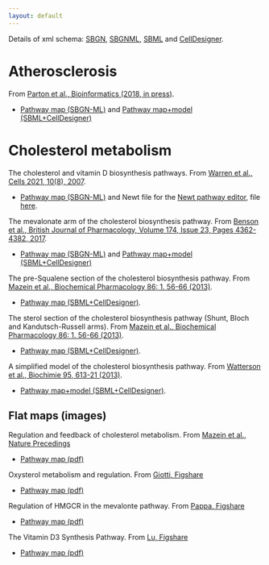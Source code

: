 ```yaml
---
layout: default
---
```


Details of xml schema: [SBGN](http://sbgn.github.io/sbgn/), [SBGNML](https://github.com/sbgn/sbgn/wiki/SBGN_ML), [SBML](http://sbml.org/Main_Page) and [CellDesigner](http://www.celldesigner.org/).

# Atherosclerosis

From [Parton et al., Bioinformatics (2018, in press)](https://doi.org/10.1093/bioinformatics/bty980). 
* [Pathway map (SBGN-ML)](assets/models/S1_Model.sbgn.xml) and [Pathway map+model (SBML+CellDesigner)](assets/models/S2_Model.sbml.xml)

# Cholesterol metabolism

The cholesterol and vitamin D biosynthesis pathways.  From [Warren et al., Cells 2021, 10(8), 2007](https://www.mdpi.com/2073-4409/10/8/2007).
* [Pathway map (SBGN-ML)](assets/models/vitD_chol_v2.sbgn) and Newt file for the [Newt pathway editor](http://web.newteditor.org/), file [here](assets/models/vitD_chol_v2_metabolism.nwt).

The mevalonate arm of the cholesterol biosynthesis pathway.  From [Benson et al., British Journal of Pharmacology, Volume 174, Issue 23, Pages 4362-4382, 2017](https://bpspubs.onlinelibrary.wiley.com/doi/abs/10.1111/bph.14037).   
* [Pathway map (SBGN-ML)](assets/models/bph14037-sup-006-mevalonate_pathway.sbgn) and [Pathway map+model (SBML+CellDesigner)](assets/models/bph14037-sup-007-mevalonate_pathway.sbml)

The pre-Squalene section of the cholesterol biosynthesis pathway.  From [Mazein et al., Biochemical Pharmacology 86: 1. 56-66 (2013)](https://doi.org/10.1016/j.bcp.2013.03.021).  
* [Pathway map (SBML+CellDesigner)](assets/models/BiochemPharma-mmc1.xml).

The sterol section of the cholesterol biosynthesis pathway (Shunt, Bloch and Kandutsch-Russell arms).  From [Mazein et al., Biochemical Pharmacology 86: 1. 56-66 (2013)](https://doi.org/10.1016/j.bcp.2013.03.021).  
* [Pathway map (SBML+CellDesigner)](assets/models/BiochemPharma-mmc2.xml).

A simplified model of the cholesterol biosynthesis pathway.  From [Watterson et al., Biochimie 95, 613-21 (2013)](https://doi.org/10.1016/j.biochi.2012.05.024).  
* [Pathway map+model (SBML+CellDesigner)](assets/models/Biochimie.xml).

## Flat maps (images) 

Regulation and feedback of cholesterol metabolism.  From [Mazein et al., Nature Precedings](http://precedings.nature.com/documents/6315/version/1)
* [Pathway map (pdf)](http://precedings.nature.com/documents/6315/version/1/files/npre20116315-1.pdf)

Oxysterol metabolism and regulation. From [Giotti, Figshare](http://dx.doi.org/10.6084/m9.figshare.97449)
* [Pathway map (pdf)](http://files.figshare.com/233460/oxysterol_met_and_reg.pdf)

Regulation of HMGCR in the mevalonte pathway. From [Pappa, Figshare](http://dx.doi.org/10.6084/m9.figshare.105160)
* [Pathway map (pdf)](http://files.figshare.com/233476/Regulation_of_HMGCR_in_Mev_pathway.pdf)

The Vitamin D3 Synthesis Pathway. From [Lu, Figshare](http://dx.doi.org/10.6084/m9.figshare.105162)
* [Pathway map (pdf)](http://files.figshare.com/233467/Vitamin_D3_pathway.pdf)
